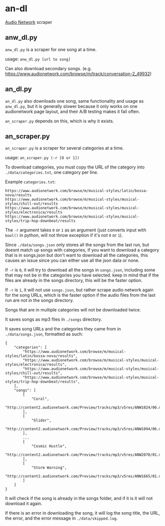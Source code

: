 # an-dl
[Audio Network](https://www.audionetwork.com/) scraper

## anw_dl.py

`anw_dl.py` is a scraper for one song at a time.

usage: `anw_dl.py [url to song]`

Can also download secondary songs. (e.g. https://www.audionetwork.com/browse/m/track/conversation-2_49932)

## an_dl.py

`an_dl.py` also downloads one song, same functionality and usage as `anw_dl.py`, but it is generally slower because it only works on one audionetwork page layout, and their A/B testing makes it fail often.

`an_scraper.py` depends on this, which is why it exists.

## an_scraper.py

`an_scraper.py` is a scraper for several categories at a time.

usage: `an_scraper.py (-r [0 or 1])`

To download categories, you must copy the URL of the category into `./data/categories.txt`, one category per line.

Example `categories.txt`:

	https://www.audionetwork.com/browse/m/musical-styles/latin/bossa-nova/results
	https://www.audionetwork.com/browse/m/musical-styles/musical-styles/chill-out/results
	https://www.audionetwork.com/browse/m/musical-styles/musical-styles/electronica/results
	https://www.audionetwork.com/browse/m/musical-styles/musical-styles/trip-hop-downbeat/results

The `-r` argument takes `0` or `1` as an argument (just converts input with `bool()` in python, will not throw exception if it's not `0` or `1`).

Since `./data/songs.json` only stores all the songs from the last run, but doesnt match up songs with categories, if you want to download a category that is in songs.json but don't want to download all the categories, this causes an issue since you can either use all the json data or none.

If `-r` is `0`, it will try to download all the songs in `songs.json`, including some that may not be in the categories you have selected. keep in mind that if the files are already in the songs directory, this will be the faster option.

If `-r` is `1`, it will not use `songs.json`, but rather scrape audio network again for the song URLs, which is the faster option if the audio files from the last run are not in the songs directory.

Songs that are in multiple categories will not be downloaded twice.

It saves songs as mp3 files in `./songs` directory.

It saves song URLs and the categories they came from in `./data/songs.json`, formatted as such:

	{
	    "categories": [
	        "https://www.audionetwork.com/browse/m/musical-styles/latin/bossa-nova/results",
	        "https://www.audionetwork.com/browse/m/musical-styles/musical-styles/electronica/results",
	        "https://www.audionetwork.com/browse/m/musical-styles/musical-styles/chill-out/results",
	        "https://www.audionetwork.com/browse/m/musical-styles/musical-styles/trip-hop-downbeat/results",
	    ],
	    "songs": [
	        [
	            "Coral", 
	            "http://content2.audionetwork.com/Preview/tracks/mp3/v5res/ANW1024/06.mp3"
	        ], 
	        [
	            "Glider", 
	            "http://content2.audionetwork.com/Preview/tracks/mp3/v5res/ANW1094/06.mp3"
	        ],
	        ...
	        [
	            "Cosmic Hustle", 
	            "http://content2.audionetwork.com/Preview/tracks/mp3/v5res/ANW2078/01.mp3"
	        ], 
	        [
	            "Storm Warning", 
	            "http://content2.audionetwork.com/Preview/tracks/mp3/v5res/ANW1665/01.mp3"
	        ]
	    ]
	}

It will check if the song is already in the songs folder, and if it is it will not download it again.

If there is an error in downloading the song, it will log the song title, the URL, the error, and the error message in `./data/skipped.log`.
